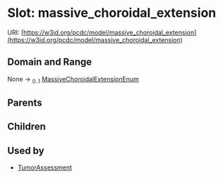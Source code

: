 
# Slot: massive_choroidal_extension




URI: [https://w3id.org/pcdc/model/massive_choroidal_extension](https://w3id.org/pcdc/model/massive_choroidal_extension)


## Domain and Range

None &#8594;  <sub>0..1</sub> [MassiveChoroidalExtensionEnum](MassiveChoroidalExtensionEnum.md)

## Parents


## Children


## Used by

 * [TumorAssessment](TumorAssessment.md)
